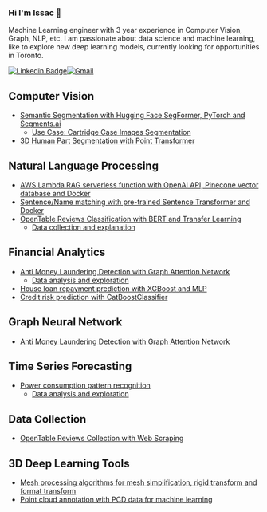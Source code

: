 ### Hi I'm Issac 👋
Machine Learning engineer with 3 year experience in Computer Vision, Graph, NLP, etc. I am passionate about data science and machine learning, like to explore new deep learning models, currently looking for opportunities in Toronto.  

[![Linkedin Badge](https://img.shields.io/badge/LinkedIn-0077B5?style=for-the-badge&logo=linkedin&logoColor=white)](https://www.linkedin.com/in/sik-hin-chan-b70b74195/)[![Gmail](https://img.shields.io/badge/Gmail-D14836?style=for-the-badge&logo=gmail&logoColor=white)](mailto:issacchan26@gmail.com)

## Computer Vision
- [Semantic Segmentation with Hugging Face SegFormer, PyTorch and Segments.ai](https://github.com/issacchan26/SegFormerSemanticSegmentation)
  - [Use Case: Cartridge Case Images Segmentation](https://github.com/issacchan26/CartridgeCaseSegmentation)
- [3D Human Part Segmentation with Point Transformer](https://github.com/issacchan26/HumanPartSegmentation)

## Natural Language Processing
- [AWS Lambda RAG serverless function with OpenAI API, Pinecone vector database and Docker](https://github.com/issacchan26/TalkToPDF)
- [Sentence/Name matching with pre-trained Sentence Transformer and Docker](https://github.com/issacchan26/SentenceSimilaritySearching)
- [OpenTable Reviews Classification with BERT and Transfer Learning](https://github.com/issacchan26/CustomerReviewClassificationWithBERT)
  - [Data collection and explanation](https://github.com/issacchan26/CustomerReviewClassificationWithBERT/blob/main/review_classification.ipynb)

## Financial Analytics
- [Anti Money Laundering Detection with Graph Attention Network](https://github.com/issacchan26/AntiMoneyLaunderingDetectionWithGNN)
  - [Data analysis and exploration](https://github.com/issacchan26/AntiMoneyLaunderingDetectionWithGNN/blob/main/anti-money-laundering-detection-with-gnn.ipynb)
- [House loan repayment prediction with XGBoost and MLP](https://github.com/issacchan26/HouseLoanPrediction)
- [Credit risk prediction with CatBoostClassifier](https://github.com/issacchan26/CreditRiskPrediction)

## Graph Neural Network
- [Anti Money Laundering Detection with Graph Attention Network](https://github.com/issacchan26/AntiMoneyLaunderingDetectionWithGNN)

## Time Series Forecasting
- [Power consumption pattern recognition](https://github.com/issacchan26/TimeSeriesPatternForecasting)
  - [Data analysis and exploration](https://github.com/issacchan26/TimeSeriesPatternForecasting/blob/main/data_analysis_visualization.ipynb)

## Data Collection
- [OpenTable Reviews Collection with Web Scraping](https://github.com/issacchan26/OpenTableReviewsScraping)

## 3D Deep Learning Tools 
- [Mesh processing algorithms for mesh simplification, rigid transform and format transform](https://github.com/issacchan26/mesh-processing)
- [Point cloud annotation with PCD data for machine learning](https://github.com/issacchan26/point-cloud-annotation)
  
<!--
**issacchan26/issacchan26** is a ✨ _special_ ✨ repository because its `README.md` (this file) appears on your GitHub profile.

Here are some ideas to get you started:

- 🔭 I’m currently working on ...
- 🌱 I’m currently learning ...
- 👯 I’m looking to collaborate on ...
- 🤔 I’m looking for help with ...
- 💬 Ask me about ...
- 📫 How to reach me: ...
- 😄 Pronouns: ...
- ⚡ Fun fact: ...
-->
